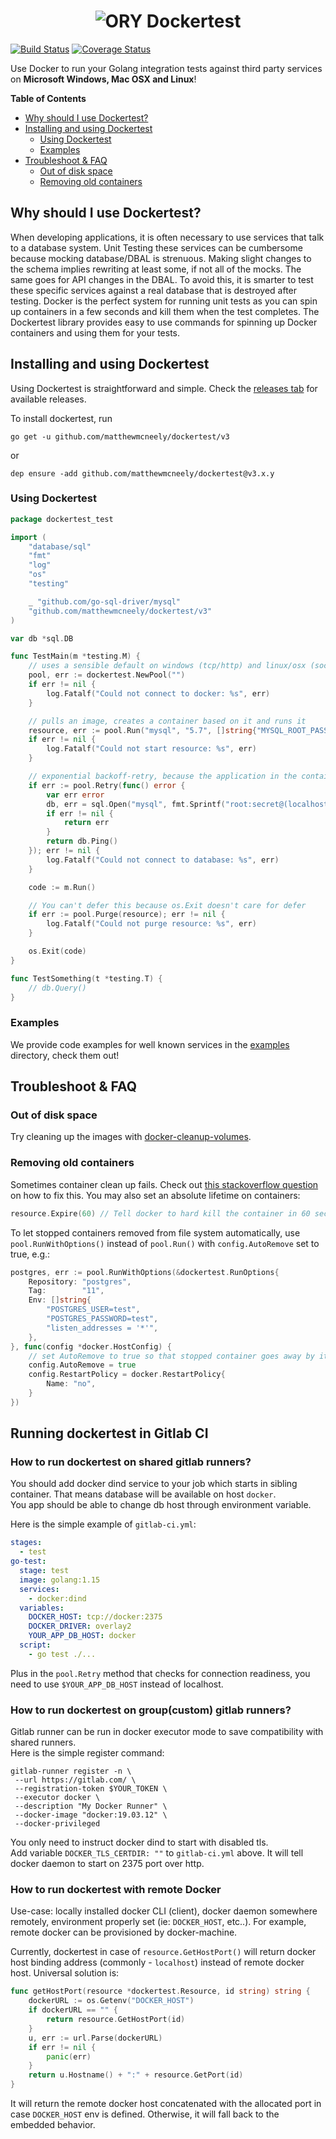 <h1 align="center"><img src="./docs/images/banner_dockertest.png" alt="ORY Dockertest"></h1>

[![Build Status](https://travis-ci.org/ory/dockertest.svg)](https://travis-ci.org/ory/dockertest?branch=master)
[![Coverage Status](https://coveralls.io/repos/github/ory/dockertest/badge.svg?branch=v3)](https://coveralls.io/github/ory/dockertest?branch=v3)

Use Docker to run your Golang integration tests against third party services on
**Microsoft Windows, Mac OSX and Linux**!

<!-- START doctoc generated TOC please keep comment here to allow auto update -->
<!-- DON'T EDIT THIS SECTION, INSTEAD RE-RUN doctoc TO UPDATE -->

**Table of Contents**

- [Why should I use Dockertest?](#why-should-i-use-dockertest)
- [Installing and using Dockertest](#installing-and-using-dockertest)
  - [Using Dockertest](#using-dockertest)
  - [Examples](#examples)
- [Troubleshoot & FAQ](#troubleshoot--faq)
  - [Out of disk space](#out-of-disk-space)
  - [Removing old containers](#removing-old-containers)

<!-- END doctoc generated TOC please keep comment here to allow auto update -->

## Why should I use Dockertest?

When developing applications, it is often necessary to use services that talk to
a database system. Unit Testing these services can be cumbersome because mocking
database/DBAL is strenuous. Making slight changes to the schema implies
rewriting at least some, if not all of the mocks. The same goes for API changes
in the DBAL. To avoid this, it is smarter to test these specific services
against a real database that is destroyed after testing. Docker is the perfect
system for running unit tests as you can spin up containers in a few seconds and
kill them when the test completes. The Dockertest library provides easy to use
commands for spinning up Docker containers and using them for your tests.

## Installing and using Dockertest

Using Dockertest is straightforward and simple. Check the
[releases tab](https://github.com/matthewmcneely/dockertest/releases) for available
releases.

To install dockertest, run

```
go get -u github.com/matthewmcneely/dockertest/v3
```

or

```
dep ensure -add github.com/matthewmcneely/dockertest@v3.x.y
```

### Using Dockertest

```go
package dockertest_test

import (
	"database/sql"
	"fmt"
	"log"
	"os"
	"testing"

	_ "github.com/go-sql-driver/mysql"
	"github.com/matthewmcneely/dockertest/v3"
)

var db *sql.DB

func TestMain(m *testing.M) {
	// uses a sensible default on windows (tcp/http) and linux/osx (socket)
	pool, err := dockertest.NewPool("")
	if err != nil {
		log.Fatalf("Could not connect to docker: %s", err)
	}

	// pulls an image, creates a container based on it and runs it
	resource, err := pool.Run("mysql", "5.7", []string{"MYSQL_ROOT_PASSWORD=secret"})
	if err != nil {
		log.Fatalf("Could not start resource: %s", err)
	}

	// exponential backoff-retry, because the application in the container might not be ready to accept connections yet
	if err := pool.Retry(func() error {
		var err error
		db, err = sql.Open("mysql", fmt.Sprintf("root:secret@(localhost:%s)/mysql", resource.GetPort("3306/tcp")))
		if err != nil {
			return err
		}
		return db.Ping()
	}); err != nil {
		log.Fatalf("Could not connect to database: %s", err)
	}

	code := m.Run()

	// You can't defer this because os.Exit doesn't care for defer
	if err := pool.Purge(resource); err != nil {
		log.Fatalf("Could not purge resource: %s", err)
	}

	os.Exit(code)
}

func TestSomething(t *testing.T) {
	// db.Query()
}
```

### Examples

We provide code examples for well known services in the [examples](examples/)
directory, check them out!

## Troubleshoot & FAQ

### Out of disk space

Try cleaning up the images with
[docker-cleanup-volumes](https://github.com/chadoe/docker-cleanup-volumes).

### Removing old containers

Sometimes container clean up fails. Check out
[this stackoverflow question](http://stackoverflow.com/questions/21398087/how-to-delete-dockers-images)
on how to fix this. You may also set an absolute lifetime on containers:

```go
resource.Expire(60) // Tell docker to hard kill the container in 60 seconds
```

To let stopped containers removed from file system automatically, use
`pool.RunWithOptions()` instead of `pool.Run()` with `config.AutoRemove` set to
true, e.g.:

```go
postgres, err := pool.RunWithOptions(&dockertest.RunOptions{
	Repository: "postgres",
	Tag:        "11",
	Env: []string{
		"POSTGRES_USER=test",
		"POSTGRES_PASSWORD=test",
		"listen_addresses = '*'",
	},
}, func(config *docker.HostConfig) {
	// set AutoRemove to true so that stopped container goes away by itself
	config.AutoRemove = true
	config.RestartPolicy = docker.RestartPolicy{
		Name: "no",
	}
})
```

## Running dockertest in Gitlab CI

### How to run dockertest on shared gitlab runners?

You should add docker dind service to your job which starts in sibling
container. That means database will be available on host `docker`.  
You app should be able to change db host through environment variable.

Here is the simple example of `gitlab-ci.yml`:

```yaml
stages:
  - test
go-test:
  stage: test
  image: golang:1.15
  services:
    - docker:dind
  variables:
    DOCKER_HOST: tcp://docker:2375
    DOCKER_DRIVER: overlay2
    YOUR_APP_DB_HOST: docker
  script:
    - go test ./...
```

Plus in the `pool.Retry` method that checks for connection readiness, you need
to use `$YOUR_APP_DB_HOST` instead of localhost.

### How to run dockertest on group(custom) gitlab runners?

Gitlab runner can be run in docker executor mode to save compatibility with
shared runners.  
Here is the simple register command:

```shell script
gitlab-runner register -n \
 --url https://gitlab.com/ \
 --registration-token $YOUR_TOKEN \
 --executor docker \
 --description "My Docker Runner" \
 --docker-image "docker:19.03.12" \
 --docker-privileged
```

You only need to instruct docker dind to start with disabled tls.  
Add variable `DOCKER_TLS_CERTDIR: ""` to `gitlab-ci.yml` above. It will tell
docker daemon to start on 2375 port over http.

### How to run dockertest with remote Docker

Use-case: locally installed docker CLI (client), docker daemon somewhere
remotely, environment properly set (ie: `DOCKER_HOST`, etc..). For example,
remote docker can be provisioned by docker-machine.

Currently, dockertest in case of `resource.GetHostPort()` will return docker
host binding address (commonly - `localhost`) instead of remote docker host.
Universal solution is:

```go
func getHostPort(resource *dockertest.Resource, id string) string {
	dockerURL := os.Getenv("DOCKER_HOST")
	if dockerURL == "" {
		return resource.GetHostPort(id)
	}
	u, err := url.Parse(dockerURL)
	if err != nil {
		panic(err)
	}
	return u.Hostname() + ":" + resource.GetPort(id)
}
```

It will return the remote docker host concatenated with the allocated port in
case `DOCKER_HOST` env is defined. Otherwise, it will fall back to the embedded
behavior.
